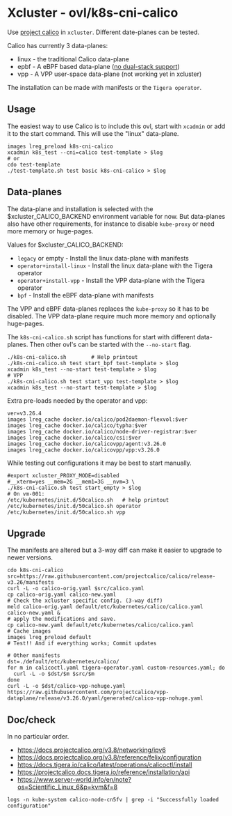 # Xcluster - ovl/k8s-cni-calico

Use [project calico](https://www.projectcalico.org/) in
`xcluster`. Different date-planes can be tested.

Calico has currently 3 data-planes:

* linux - the traditional Calico data-plane
* epbf - A eBPF based data-plane ([no dual-stack support](
         https://github.com/projectcalico/calico/issues/4736))
* vpp - A VPP user-space data-plane (not working yet in xcluster)

The installation can be made with manifests or the `Tigera operator`.



## Usage

The easiest way to use Calico is to include this ovl, start with
`xcadmin` or add it to the start command. This will use the "linux"
data-plane.

```
images lreg_preload k8s-cni-calico
xcadmin k8s_test --cni=calico test-template > $log
# or
cdo test-template
./test-template.sh test basic k8s-cni-calico > $log
```

## Data-planes

The data-plane and installation is selected with the
$xcluster_CALICO_BACKEND environment variable for now. But data-planes
also have other requirements, for instance to disable `kube-proxy` or
need more memory or huge-pages.

Values for $xcluster_CALICO_BACKEND:

* `legacy` or empty - Install the linux data-plane with manifests
* `operator+install-linux` - Install the linux data-plane with the Tigera operator
* `operator+install-vpp` - Install the VPP data-plane with the Tigera operator
* `bpf` - Install the eBPF data-plane with manifests

The VPP and eBPF data-planes replaces the `kube-proxy` so it has to be
disabled. The VPP data-plane require much more memory and optionally
huge-pages.

The `k8s-cni-calico.sh` script has functions for start with different
data-planes. Then other ovl's can be started with the `--no-start`
flag.

```
./k8s-cni-calico.sh        # Help printout
./k8s-cni-calico.sh test start_bpf test-template > $log
xcadmin k8s_test --no-start test-template > $log
# VPP
./k8s-cni-calico.sh test start_vpp test-template > $log
xcadmin k8s_test --no-start test-template > $log
```

Extra pre-loads needed by the operator and vpp:
```
ver=v3.26.4
images lreg_cache docker.io/calico/pod2daemon-flexvol:$ver
images lreg_cache docker.io/calico/typha:$ver
images lreg_cache docker.io/calico/node-driver-registrar:$ver
images lreg_cache docker.io/calico/csi:$ver
images lreg_cache docker.io/calicovpp/agent:v3.26.0
images lreg_cache docker.io/calicovpp/vpp:v3.26.0
```

While testing out configurations it may be best to start manually.

```
#export xcluster_PROXY_MODE=disabled
#__xterm=yes __mem=2G __mem1=3G __nvm=3 \
./k8s-cni-calico.sh test start_empty > $log
# On vm-001:
/etc/kubernetes/init.d/50calico.sh   # help printout
/etc/kubernetes/init.d/50calico.sh operator
/etc/kubernetes/init.d/50calico.sh vpp
```


## Upgrade

The manifests are altered but a 3-way diff can make it easier to
upgrade to newer versions.

```
cdo k8s-cni-calico
src=https://raw.githubusercontent.com/projectcalico/calico/release-v3.26/manifests
curl -L -o calico-orig.yaml $src/calico.yaml
cp calico-orig.yaml calico-new.yaml
# Check the xcluster specific config. (3-way diff)
meld calico-orig.yaml default/etc/kubernetes/calico/calico.yaml calico-new.yaml &
# apply the modifications and save.
cp calico-new.yaml default/etc/kubernetes/calico/calico.yaml
# Cache images
images lreg_preload default
# Test!! And if everything works; Commit updates

# Other manifests
dst=./default/etc/kubernetes/calico/
for m in calicoctl.yaml tigera-operator.yaml custom-resources.yaml; do
  curl -L -o $dst/$m $src/$m
done
curl -L -o $dst/calico-vpp-nohuge.yaml https://raw.githubusercontent.com/projectcalico/vpp-dataplane/release/v3.26.0/yaml/generated/calico-vpp-nohuge.yaml
```


## Doc/check

In no particular order.

* https://docs.projectcalico.org/v3.8/networking/ipv6
* https://docs.projectcalico.org/v3.8/reference/felix/configuration
* https://docs.tigera.io/calico/latest/operations/calicoctl/install
* https://projectcalico.docs.tigera.io/reference/installation/api
* https://www.server-world.info/en/note?os=Scientific_Linux_6&p=kvm&f=8

```
logs -n kube-system calico-node-cn5fv | grep -i "Successfully loaded configuration"
```

